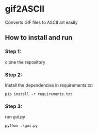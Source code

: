 # gif2ASCII
Converts GIF files to ASCII art easily

## How to install and run

### Step 1:
clone the repository

### Step 2:
Install the dependencies in requirements.txt
```
pip install -r requirements.txt

```
### Step 3:
run gui.py
```
python .\gui.py
```



